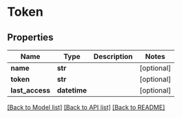 # Token

## Properties
Name | Type | Description | Notes
------------ | ------------- | ------------- | -------------
**name** | **str** |  | [optional] 
**token** | **str** |  | [optional] 
**last_access** | **datetime** |  | [optional] 

[[Back to Model list]](../README.md#documentation-for-models) [[Back to API list]](../README.md#documentation-for-api-endpoints) [[Back to README]](../README.md)


